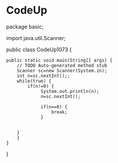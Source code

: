 # CodeUp

package basic;

import java.util.Scanner;

public class CodeUp1073 {

	public static void main(String[] args) {
		// TODO Auto-generated method stub
		Scanner sc=new Scanner(System.in);
		int n=sc.nextInt();;
		while(true) {
			if(n!=0) {
				 System.out.println(n);
				 n=sc.nextInt();
				
				 if(n==0) {
					 break;
				 }

	
		}
		}
	}
}

